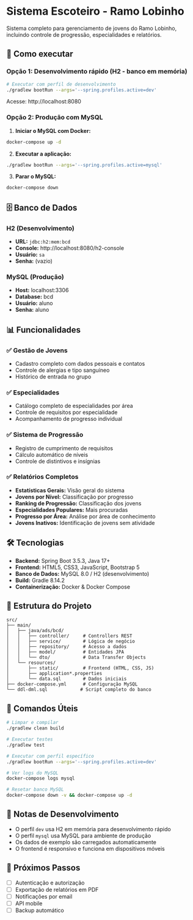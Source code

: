 # Sistema Escoteiro - Ramo Lobinho

Sistema completo para gerenciamento de jovens do Ramo Lobinho, incluindo controle de progressão, especialidades e relatórios.

## 🚀 Como executar

### Opção 1: Desenvolvimento rápido (H2 - banco em memória)

```bash
# Executar com perfil de desenvolvimento
./gradlew bootRun --args='--spring.profiles.active=dev'
```

Acesse: http://localhost:8080

### Opção 2: Produção com MySQL

1. **Iniciar o MySQL com Docker:**
```bash
docker-compose up -d
```

2. **Executar a aplicação:**
```bash
./gradlew bootRun --args='--spring.profiles.active=mysql'
```

3. **Parar o MySQL:**
```bash
docker-compose down
```

## 🗄️ Banco de Dados

### H2 (Desenvolvimento)
- **URL:** `jdbc:h2:mem:bcd`
- **Console:** http://localhost:8080/h2-console
- **Usuário:** `sa`
- **Senha:** (vazio)

### MySQL (Produção)
- **Host:** localhost:3306
- **Database:** bcd
- **Usuário:** aluno
- **Senha:** aluno

## 📊 Funcionalidades

### ✅ Gestão de Jovens
- Cadastro completo com dados pessoais e contatos
- Controle de alergias e tipo sanguíneo
- Histórico de entrada no grupo

### ✅ Especialidades
- Catálogo completo de especialidades por área
- Controle de requisitos por especialidade
- Acompanhamento de progresso individual

### ✅ Sistema de Progressão
- Registro de cumprimento de requisitos
- Cálculo automático de níveis
- Controle de distintivos e insígnias

### ✅ Relatórios Completos
- **Estatísticas Gerais:** Visão geral do sistema
- **Jovens por Nível:** Classificação por progresso
- **Ranking de Progressão:** Classificação dos jovens
- **Especialidades Populares:** Mais procuradas
- **Progresso por Área:** Análise por área de conhecimento
- **Jovens Inativos:** Identificação de jovens sem atividade

## 🛠️ Tecnologias

- **Backend:** Spring Boot 3.5.3, Java 17+
- **Frontend:** HTML5, CSS3, JavaScript, Bootstrap 5
- **Banco de Dados:** MySQL 8.0 / H2 (desenvolvimento)
- **Build:** Gradle 8.14.2
- **Containerização:** Docker & Docker Compose

## 📁 Estrutura do Projeto

```
src/
├── main/
│   ├── java/ads/bcd/
│   │   ├── controller/     # Controllers REST
│   │   ├── service/        # Lógica de negócio
│   │   ├── repository/     # Acesso a dados
│   │   ├── model/          # Entidades JPA
│   │   └── dto/            # Data Transfer Objects
│   └── resources/
│       ├── static/         # Frontend (HTML, CSS, JS)
│       ├── application*.properties
│       └── data.sql        # Dados iniciais
├── docker-compose.yml      # Configuração MySQL
└── ddl-dml.sql            # Script completo do banco
```

## 🔧 Comandos Úteis

```bash
# Limpar e compilar
./gradlew clean build

# Executar testes
./gradlew test

# Executar com perfil específico
./gradlew bootRun --args='--spring.profiles.active=dev'

# Ver logs do MySQL
docker-compose logs mysql

# Resetar banco MySQL
docker-compose down -v && docker-compose up -d
```

## 📝 Notas de Desenvolvimento

- O perfil `dev` usa H2 em memória para desenvolvimento rápido
- O perfil `mysql` usa MySQL para ambiente de produção
- Os dados de exemplo são carregados automaticamente
- O frontend é responsivo e funciona em dispositivos móveis

## 🎯 Próximos Passos

- [ ] Autenticação e autorização
- [ ] Exportação de relatórios em PDF
- [ ] Notificações por email
- [ ] API mobile
- [ ] Backup automático